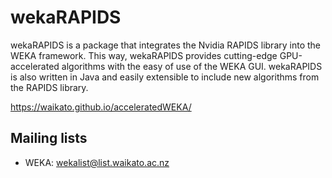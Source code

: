 # wekaRAPIDS
wekaRAPIDS is a package that integrates the Nvidia RAPIDS library into the WEKA framework. This way, wekaRAPIDS provides cutting-edge GPU-accelerated algorithms with the easy of use of the WEKA GUI. wekaRAPIDS is also written in Java and easily extensible to include new algorithms from the RAPIDS library.

https://waikato.github.io/acceleratedWEKA/

## Mailing lists
* WEKA: wekalist@list.waikato.ac.nz